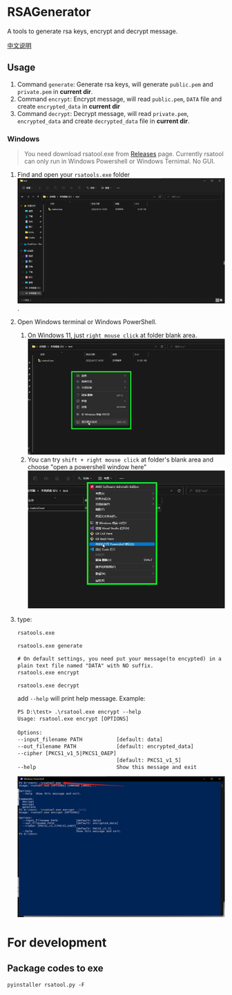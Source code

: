 # RSAGenerator

A tools to generate rsa keys, encrypt and decrypt message.

[中文说明](ZH-README.md)

## Usage
1. Command `generate`: 
   Generate rsa keys, will generate `public.pem` and `private.pem` in **current dir**.
2. Command `encrypt`: 
   Encrypt message, will read `public.pem`, `DATA` file and create `encrypted_data` in **current dir**
3. Command `decrypt`: 
   Decrypt message, will read `private.pem`, `encrypted_data` and create `decrypted_data` file in **current dir**.

### Windows
> You need download rsatool.exe from [Releases](https://github.com/MioYvo/RSAGenerator/releases) page.
Currently rsatool can only run in Windows Powershell or Windows Ternimal. No GUI.

1. Find and open your `rsatools.exe` folder ![](docs/d_folder.png).
2. Open Windows terminal or Windows PowerShell. 
   1. On Windows 11, just `right mouse click` at folder blank area.![](docs/open_t.png)
   2. You can try `shift + right mouse click` at folder's blank area and choose "open a powershell window here"![](docs/shift_open_t.png)
3. type:
    ```
    rsatools.exe
    ```

    ```
    rsatools.exe generate
    ```

    ```
    # On default settings, you need put your message(to encypted) in a plain text file named "DATA" with NO suffix.
    rsatools.exe encrypt
    ```

    ```
    rsatools.exe decrypt
    ```

    add `--help` will print help message. 
    Example:
    ```
    PS D:\test> .\rsatool.exe encrypt --help
    Usage: rsatool.exe encrypt [OPTIONS]

    Options:
    --input_filename PATH           [default: data]
    --out_filename PATH             [default: encrypted_data]
    --cipher [PKCS1_v1_5|PKCS1_OAEP]
                                    [default: PKCS1_v1_5]
    --help                          Show this message and exit
    ```
    ![](docs/type_in.png)



# For development
## Package codes to exe
```
pyinstaller rsatool.py -F
```



